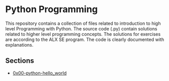 # Python Programming
This repository contains a collection of files related to introduction to high level Programming with Python. The source code (.py) contain solutions related to higher level programming concepts. The solutions for exercises are according to the ALX SE program. The code is clearly documented with explanations.
## Sections
* [0x00-python-hello_world](https://github.com/dbao-don/alx-higher_level_programming/tree/main/0x00-python-hello_world)
